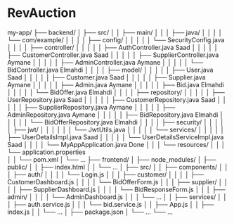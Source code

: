 # RevAuction

my-app/
├── backend/
│   ├── src/
│   │   ├── main/
│   │   │   ├── java/
│   │   │   │   └── com/example/
│   │   │   │       ├── config/
│   │   │   │       │   └── SecurityConfig.java   
│   │   │   │       ├── controller/
│   │   │   │       │   ├── AuthController.java  	Saad
│   │   │   │       │   ├── CustomerController.java	Saad
│   │   │   │       │   ├── SupplierController.java	Aymane
│   │   │   │       │   ├── AdminController.java	Aymane
│   │   │   │       │   └── BidController.java		Elmahdi
│   │   │   │       ├── model/
│   │   │   │       │   ├── User.java    Saad
│   │   │   │       │   ├── Customer.java	Saad
│   │   │   │       │   ├── Supplier.java	Aymane
│   │   │   │       │   ├── Admin.java	Aymane
│   │   │   │       │   ├── Bid.java	Elmahdi
│   │   │   │       │   └── BidOffer.java	Elmahdi
│   │   │   │       ├── repository/
│   │   │   │       │   ├── UserRepository.java		Saad
│   │   │   │       │   ├── CustomerRepository.java	Saad
│   │   │   │       │   ├── SupplierRepository.java	Aymane
│   │   │   │       │   ├── AdminRepository.java	Aymane
│   │   │   │       │   ├── BidRepository.java		Elmahdi
│   │   │   │       │   └── BidOfferRepository.java	Elmahdi
│   │   │   │       ├── security/
│   │   │   │       │   ├── jwt/
│   │   │   │       │   │   └── JwtUtils.java
│   │   │   │       │   └── services/
│   │   │   │       │       ├── UserDetailsImpl.java	Saad
│   │   │   │       │       └── UserDetailsServiceImpl.java	Saad
│   │   │   │       └── MyAppApplication.java	Done
│   │   │   └── resources/
│   │   │       └── application.properties	
│   │   └── pom.xml
│   └── ...
├── frontend/
│   ├── node_modules/
│   ├── public/
│   │   ├── index.html
│   │   └── ...
│   ├── src/
│   │   ├── components/
│   │   │   ├── auth/
│   │   │   │   └── Login.js
│   │   │   ├── customer/
│   │   │   │   ├── CustomerDashboard.js
│   │   │   │   └── BidOfferForm.js
│   │   │   ├── supplier/
│   │   │   │   ├── SupplierDashboard.js
│   │   │   │   └── BidResponseForm.js
│   │   │   ├── admin/
│   │   │   │   └── AdminDashboard.js
│   │   │   └── ...
│   │   ├── services/
│   │   │   ├── auth.service.js
│   │   │   └── bid.service.js
│   │   ├── App.js
│   │   ├── index.js
│   │   └── ...
│   ├── package.json
│   └── ...
└── ...




